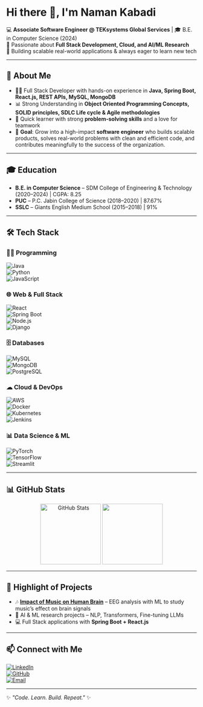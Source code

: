 # Hi there 👋, I'm Naman Kabadi  

💻 **Associate Software Engineer @ TEKsystems Global Services** | 🎓 B.E. in Computer Science (2024)  
🌱 Passionate about **Full Stack Development, Cloud, and AI/ML Research**  
🚀 Building scalable real-world applications & always eager to learn new tech  

---

## 🔹 About Me  
- 👨‍💻 Full Stack Developer with hands-on experience in **Java, Spring Boot, React.js, REST APIs, MySQL, MongoDB**  
- 📊 Strong Understanding  in **Object Oriented Programming Concepts, SOLID principles, SDLC Life cycle & Agile methodologies**  
- 🤝 Quick learner with strong **problem-solving skills** and a love for teamwork  
- 🎯 **Goal**: Grow into a high-impact **software engineer** who builds scalable products, solves real-world problems with clean and efficient code, and contributes meaningfully to the success of the organization.

---

## 🎓 Education  
- **B.E. in Computer Science** – SDM College of Engineering & Technology (2020–2024) | CGPA: 8.25  
- **PUC** – P.C. Jabin College of Science (2018–2020) | 87.67%  
- **SSLC** – Giants English Medium School (2015–2018) | 91%  

---

## 🛠 Tech Stack  

### 👨‍💻 Programming  
![Java](https://img.shields.io/badge/Java-ED8B00?style=for-the-badge&logo=openjdk&logoColor=white)  
![Python](https://img.shields.io/badge/Python-3776AB?style=for-the-badge&logo=python&logoColor=white)  
![JavaScript](https://img.shields.io/badge/JavaScript-F7E017?style=for-the-badge&logo=javascript&logoColor=black)  

### 🌐 Web & Full Stack  
![React](https://img.shields.io/badge/React-20232A?style=for-the-badge&logo=react&logoColor=61DAFB)  
![Spring Boot](https://img.shields.io/badge/Spring%20Boot-6DB33F?style=for-the-badge&logo=springboot&logoColor=white)  
![Node.js](https://img.shields.io/badge/Node.js-339933?style=for-the-badge&logo=nodedotjs&logoColor=white)  
![Django](https://img.shields.io/badge/Django-092E20?style=for-the-badge&logo=django&logoColor=green)  

### 🗄 Databases  
![MySQL](https://img.shields.io/badge/MySQL-005C84?style=for-the-badge&logo=mysql&logoColor=white)  
![MongoDB](https://img.shields.io/badge/MongoDB-4EA94B?style=for-the-badge&logo=mongodb&logoColor=white)  
![PostgreSQL](https://img.shields.io/badge/PostgreSQL-316192?style=for-the-badge&logo=postgresql&logoColor=white)  

### ☁ Cloud & DevOps  
![AWS](https://img.shields.io/badge/AWS-FF9900?style=for-the-badge&logo=amazonaws&logoColor=white)  
![Docker](https://img.shields.io/badge/Docker-2496ED?style=for-the-badge&logo=docker&logoColor=white)  
![Kubernetes](https://img.shields.io/badge/Kubernetes-326CE5?style=for-the-badge&logo=kubernetes&logoColor=white)  
![Jenkins](https://img.shields.io/badge/Jenkins-D24939?style=for-the-badge&logo=jenkins&logoColor=white)  

### 📊 Data Science & ML  
![PyTorch](https://img.shields.io/badge/PyTorch-EE4C2C?style=for-the-badge&logo=pytorch&logoColor=white)  
![TensorFlow](https://img.shields.io/badge/TensorFlow-FF6F00?style=for-the-badge&logo=tensorflow&logoColor=white)  
![Streamlit](https://img.shields.io/badge/Streamlit-FF4B4B?style=for-the-badge&logo=streamlit&logoColor=white)  

---
## 📊 GitHub Stats  
<p align="center">
  <img src="https://github-readme-stats.vercel.app/api?username=namankabadi&show_icons=true&theme=tokyonight" alt="GitHub Stats" height="160"/>
  <img src="https://streak-stats.demolab.com?user=namankabadi&theme=tokyonight&date_format=M%20j%5B%2C%20Y%5D&v=1" alt="" height="160"/>
</p>

---

## 🌟 Highlight of Projects  
- 🎶 [**Impact of Music on Human Brain**](https://github.com/namankabadi/Impact_Of_Music_On_Human_Brain) – EEG analysis with ML to study music’s effect on brain signals  
- 🤖 AI & ML research projects – NLP, Transformers, Fine-tuning LLMs  
- 💻 Full Stack applications with **Spring Boot + React.js**  

---

## 📫 Connect with Me  
[![LinkedIn](https://img.shields.io/badge/LinkedIn-0077B5?style=for-the-badge&logo=linkedin&logoColor=white)](https://www.linkedin.com/in/namankabadi/)  
[![GitHub](https://img.shields.io/badge/GitHub-181717?style=for-the-badge&logo=github&logoColor=white)](https://github.com/namankabadi)  
[![Email](https://img.shields.io/badge/Email-D14836?style=for-the-badge&logo=gmail&logoColor=white)](mailto:namankabadi50@gmail.com)  

---
✨ _"Code. Learn. Build. Repeat."_ ✨
